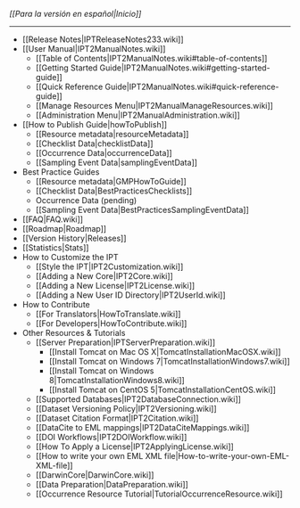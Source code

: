 _[[Para la versión en español|Inicio]]_

---

+ [[Release Notes|IPTReleaseNotes233.wiki]]
+ [[User Manual|IPT2ManualNotes.wiki]]
  + [[Table of Contents|IPT2ManualNotes.wiki#table-of-contents]]
  + [[Getting Started Guide|IPT2ManualNotes.wiki#getting-started-guide]]
  + [[Quick Reference Guide|IPT2ManualNotes.wiki#quick-reference-guide]]
  + [[Manage Resources Menu|IPT2ManualManageResources.wiki]]
  + [[Administration Menu|IPT2ManualAdministration.wiki]]
+ [[How to Publish Guide|howToPublish]]
  + [[Resource metadata|resourceMetadata]]
  + [[Checklist Data|checklistData]]
  + [[Occurrence Data|occurrenceData]]
  + [[Sampling Event Data|samplingEventData]]
+ Best Practice Guides
  + [[Resource metadata|GMPHowToGuide]]
  + [[Checklist Data|BestPracticesChecklists]]
  + Occurrence Data (pending)
  + [[Sampling Event Data|BestPracticesSamplingEventData]]
+ [[FAQ|FAQ.wiki]]
+ [[Roadmap|Roadmap]]
+ [[Version History|Releases]]
+ [[Statistics|Stats]]
+ How to Customize the IPT
    - [[Style the IPT|IPT2Customization.wiki]]
    - [[Adding a New Core|IPT2Core.wiki]]
    - [[Adding a New License|IPT2License.wiki]]
    - [[Adding a New User ID Directory|IPT2UserId.wiki]]
+ How to Contribute
    - [[For Translators|HowToTranslate.wiki]]
    - [[For Developers|HowToContribute.wiki]]
+ Other Resources & Tutorials
    - [[Server Preparation|IPTServerPreparation.wiki]]
      - [[Install Tomcat on Mac OS X|TomcatInstallationMacOSX.wiki]]
      - [[Install Tomcat on Windows 7|TomcatInstallationWindows7.wiki]]
      - [[Install Tomcat on Windows 8|TomcatInstallationWindows8.wiki]]
      - [[Install Tomcat on CentOS 5|TomcatInstallationCentOS.wiki]]
    - [[Supported Databases|IPT2DatabaseConnection.wiki]]
    - [[Dataset Versioning Policy|IPT2Versioning.wiki]]
    - [[Dataset Citation Format|IPT2Citation.wiki]]
    - [[DataCite to EML mappings|IPT2DataCiteMappings.wiki]]
    - [[DOI Workflows|IPT2DOIWorkflow.wiki]]
    - [[How To Apply a License|IPT2ApplyingLicense.wiki]]
    - [[How to write your own EML XML file|How-to-write-your-own-EML-XML-file]]
    - [[DarwinCore|DarwinCore.wiki]]
    - [[Data Preparation|DataPreparation.wiki]]
    - [[Occurrence Resource Tutorial|TutorialOccurrenceResource.wiki]]
